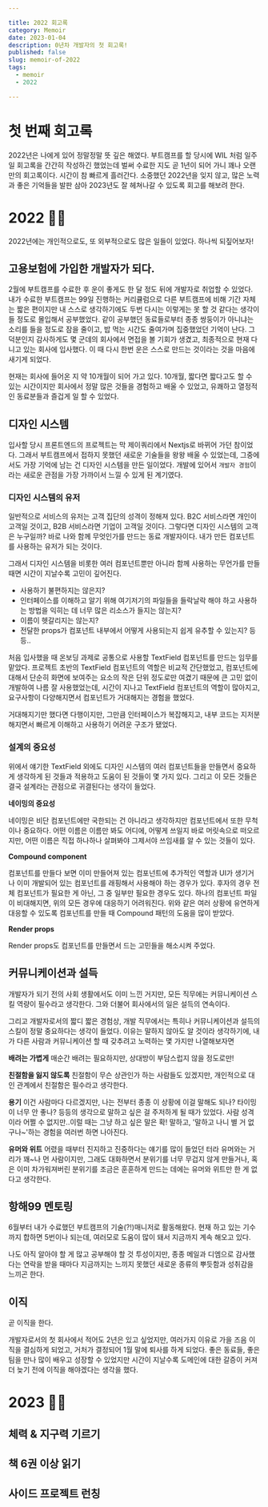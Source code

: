 ```yaml
---

title: 2022 회고록
category: Memoir
date: 2023-01-04
description: 0년차 개발자의 첫 회고록! 
published: false
slug: memoir-of-2022
tags: 
  - memoir
  - 2022

---
```


# 첫 번째 회고록

2022년은 나에게 있어 정말정말 뜻 깊은 해였다. 부트캠프를 할 당시에 WIL 처럼 일주일 회고록을 간간히 작성하긴 했었는데 벌써 수료한 지도 곧 1년이 되어 가니 꽤나 오랜만의 회고록이다. 시간이 참 빠르게 흘러간다. 소중했던 2022년을 잊지 않고, 많은 노력과 좋은 기억들을 발판 삼아 2023년도 잘 헤쳐나갈 수 있도록 회고를 해보려 한다.

# 2022 👋🏻

2022년에는 개인적으로도, 또 외부적으로도 많은 일들이 있었다. 하나씩 되짚어보자!

## 고용보험에 가입한 개발자가 되다.

2월에 부트캠프를 수료한 후 운이 좋게도 한 달 정도 뒤에 개발자로 취업할 수 있었다. 내가 수료한 부트캠프는 99일 진행하는 커리큘럼으로 다른 부트캠프에 비해 기간 자체는 짧은 편이지만 내 스스로 생각하기에도 두번 다시는 이렇게는 못 할 것 같다는 생각이 들 정도로 몰입해서 공부했었다. 같이 공부했던 동료들로부터 종종 쌍둥이가 아니냐는 소리를 들을 정도로 잠을 줄이고, 밥 먹는 시간도 줄여가며 집중했었던 기억이 난다. 그 덕분인지 감사하게도 몇 군데의 회사에서 면접을 볼 기회가 생겼고, 최종적으로 현재 다니고 있는 회사에 입사했다. 이 때 다시 한번 운은 스스로 만드는 것이라는 것을 마음에 새기게 되었다.

현재는 회사에 들어온 지 약 10개월이 되어 가고 있다. 10개월, 짧다면 짧다고도 할 수 있는 시간이지만 회사에서 정말 많은 것들을 경험하고 배울 수 있었고, 유쾌하고 열정적인 동료분들과 즐겁게 일 할 수 있었다.

## 디자인 시스템

입사할 당시 프론트엔드의 프로젝트는 막 제이쿼리에서 Nextjs로 바뀌어 가던 참이었다. 그래서 부트캠프에서 접하지 못했던 새로운 기술들을 왕왕 배울 수 있었는데, 그중에서도 가장 기억에 남는 건 디자인 시스템을 만든 일이었다. 개발에 있어서 `개발자 경험`이라는 새로운 관점을 가장 가까이서 느낄 수 있게 된 계기였다.

### 디자인 시스템의 유저

일반적으로 서비스의 유저는 고객 집단의 성격이 정해져 있다. B2C 서비스라면 개인이 고객일 것이고, B2B 서비스라면 기업이 고객일 것이다. 그렇다면 디자인 시스템의 고객은 누구일까? 바로 나와 함께 무엇인가를 만드는 동료 개발자이다. 내가 만든 컴포넌트를 사용하는 유저가 되는 것이다.

그래서 디자인 시스템을 비롯한 여러 컴포넌트뿐만 아니라 함께 사용하는 무언가를 만들 때면 시간이 지날수록 고민이 깊어진다.

- 사용하기 불편하지는 않은지?
- 인터페이스를 이해하고 알기 위해 여기저기의 파일들을 들락날락 해야 하고 사용하는 방법을 익히는 데 너무 많은 리소스가 들지는 않는지?
- 이름이 헷갈리지는 않는지?
- 전달한 props가 컴포넌트 내부에서 어떻게 사용되는지 쉽게 유추할 수 있는지? 등등..

처음 입사했을 때 온보딩 과제로 공통으로 사용할 TextField 컴포넌트를 만드는 임무를 맡았다. 프로젝트 초반의 TextField 컴포넌트의 역할은 비교적 간단했었고, 컴포넌트에 대해서 단순히 화면에 보여주는 요소의 작은 단위 정도로만 여겼기 때문에 큰 고민 없이 개발하여 나름 잘 사용했었는데, 시간이 지나고 TextField 컴포넌트의 역할이 많아지고, 요구사항이 다양해지면서 컴포넌트가 거대해지는 경험을 했었다.

거대해지기만 했다면 다행이지만, 그만큼 인터페이스가 복잡해지고, 내부 코드는 지저분해지면서 빠르게 이해하고 사용하기 어려운 구조가 됐었다.

### 설계의 중요성

위에서 얘기한 TextField 외에도 디자인 시스템의 여러 컴포넌트들을 만들면서 중요하게 생각하게 된 것들과 적용하고 도움이 된 것들이 몇 가지 있다. 그리고 이 모든 것들은 결국 설계라는 관점으로 귀결된다는 생각이 들었다.

**네이밍의 중요성**

네이밍은 비단 컴포넌트에만 국한되는 건 아니라고 생각하지만 컴포넌트에서 또한 무척이나 중요하다. 어떤 이름은 이름만 봐도 어디에, 어떻게 쓰일지 바로 머릿속으로 떠오르지만, 어떤 이름은 직접 하나하나 살펴봐야 그제서야 쓰임새를 알 수 있는 것들이 있다.

**Compound component**

컴포넌트를 만들다 보면 이미 만들어져 있는 컴포넌트에 추가적인 역할과 UI가 생기거나 이미 개발되어 있는 컴포넌트를 래핑해서 사용해야 하는 경우가 있다. 후자의 경우 전체 컴포넌트가 필요한 게 아닌, 그 중 일부만 필요한 경우도 있다. 하나의 컴포넌트 파일이 비대해지면, 위의 모든 경우에 대응하기 어려워진다. 위와 같은 여러 상황에 유연하게 대응할 수 있도록 컴포넌트를 만들 때 Compound 패턴의 도움을 많이 받았다.

**Render props**

Render props도 컴포넌트를 만들면서 드는 고민들을 해소시켜 주었다.

## 커뮤니케이션과 설득

개발자가 되기 전의 사회 생활에서도 이미 느낀 거지만, 모든 직무에는 커뮤니케이션 스킬 역량이 필수라고 생각한다. 그와 더불어 회사에서의 일은 설득의 연속이다.

그리고 개발자로서의 짧디 짧은 경험상, 개발 직무에서는 특히나 커뮤니케이션과 설득의 스킬이 정말 중요하다는 생각이 들었다. 이유는 말하지 않아도 알 것이라 생각하기에, 내가 다른 사람과 커뮤니케이션 할 때 갖추려고 노력하는 몇 가지만 나열해보자면

**배려는 가볍게**
매순간 배려는 필요하지만, 상대방이 부담스럽지 않을 정도로만!

**친절함을 잃지 않도록**
친절함이 무슨 상관인가 하는 사람들도 있겠지만, 개인적으로 대인 관계에서 친절함은 필수라고 생각한다.

**용기**
이건 사람마다 다르겠지만, 나는 전부터 종종 이 상황에 이걸 말해도 되나? 타이밍이 너무 안 좋나? 등등의 생각으로 말하고 싶은 걸 주저하게 될 때가 있었다. 사람 성격이라 어쩔 수 없지만..이럴 때는 그냥 하고 싶은 말은 확! 말하고, '말하고 나니 별 거 없구나~'하는 경험을 여러번 하면 나아진다.

**유머와 위트**
어렸을 때부터 진지하고 진중하다는 얘기를 많이 들었던 터라 유머와는 거리가 꽤~나 먼 사람이지만, 그래도 대화하면서 분위기를 너무 무겁지 않게 만들거나, 혹은 이미 차가워져버린 분위기를 조금은 훈훈하게 만드는 데에는 유머와 위트만 한 게 없다고 생각한다.

## 항해99 멘토링

6월부터 내가 수료했던 부트캠프의 기술(?!)매니저로 활동해왔다. 현재 하고 있는 기수까지 합하면 5번이나 되는데, 여러모로 도움이 많이 돼서 지금까지 계속 해오고 있다.

나도 아직 알아야 할 게 많고 공부해야 할 것 투성이지만, 종종 메일과 디엠으로 감사했다는 연락을 받을 때마다 지금까지는 느끼지 못했던 새로운 종류의 뿌듯함과 성취감을 느끼곤 한다.

## 이직

곧 이직을 한다.

개발자로서의 첫 회사에서 적어도 2년은 있고 싶었지만, 여러가지 이유로 가을 즈음 이직을 결심하게 되었고, 거처가 결정되어 1월 말에 퇴사를 하게 되었다. 좋은 동료들, 좋은 팀을 만나 많이 배우고 성장할 수 있었지만 시간이 지날수록 도메인에 대한 갈증이 커져 더 늦기 전에 이직을 해야겠다는 생각을 했다.

# 2023 👊🏻

## 체력 & 지구력 기르기

## 책 6권 이상 읽기

## 사이드 프로젝트 런칭
